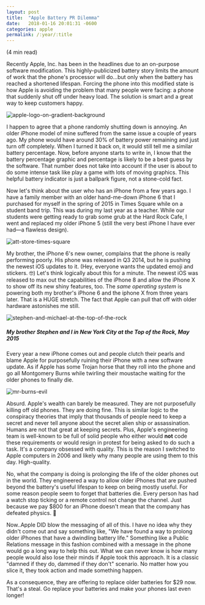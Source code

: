 ```yaml
---
layout: post
title:  "Apple Battery PR Dilemma"
date:   2018-01-16 20:01:31 -0600
categories: apple
permalink: /:year/:title
---
```


(4 min read)

Recently Apple, Inc. has been in the headlines due to an on-purpose software modification. This highly-publicized battery story limits the amount of work that the phone's processor will do...but only when the battery has reached a shortened lifespan. Forcing the phone into this modified state is how Apple is avoiding the problem that many people were facing: a phone that suddenly shut off under heavy load. The solution is smart and a great way to keep customers happy.

![apple-logo-on-gradient-background](http://res.cloudinary.com/drumsensei/image/upload/v1516157690/AppleTV-esque_by-mikelcroft_2560_iaftq4.jpg)

I happen to agree that a phone randomly shutting down is annoying. An older iPhone model of mine suffered from the same issue a couple of years ago. My phone would have around 30% of battery power remaining and just turn off completely. When I turned it back on, it would still tell me a similar battery percentage. Now, before anyone starts to write in, I know that the battery percentage graphic and percentage is likely to be a best guess by the software. That number does not take into account if the user is about to do some intense task like play a game with lots of moving graphics. This helpful battery indicator is just a ballpark figure, not a stone-cold fact.

Now let's think about the user who has an iPhone from a few years ago. I have a family member with an older hand-me-down iPhone 6 that I purchased for myself in the spring of 2015 in Times Square while on a student band trip. This was during my last year as a teacher. While our students were getting ready to grab some grub at the Hard Rock Cafe, I went and replaced my older iPhone 5 (still the very best iPhone I have ever had—a flawless design).

![att-store-times-square](http://res.cloudinary.com/drumsensei/image/upload/v1516157503/att-store-times-square_bppmdk.jpg)

My brother, the iPhone 6's new owner, complains that the phone is really performing poorly. His phone was released in Q3 2014, but he is pushing the newest iOS updates to it. (Hey, everyone wants the updated emoji and stickers. 🤓) Let's think logically about this for a minute. The newest iOS was released to max out the capabilities of the iPhone 8 and allow the iPhone X to show off its new shiny features, too. The _same operating system_ is powering both my brother's iPhone 6 and the iphone X from three years later. That is a HUGE stretch. The fact that Apple can pull that off with older hardware astonishes me still.

![stephen-and-michael-at-the-top-of-the-rock](http://res.cloudinary.com/drumsensei/image/upload/v1516157037/stephen-and-michael-top-of-the-rock_krdkxk.jpg)

##### My brother Stephen and I in New York City at the Top of the Rock, May 2015

Every year a new iPhone comes out and people clutch their pearls and blame Apple for purposefully ruining their iPhone with a new software update. As if Apple has some Trojan horse that they roll into the phone and go all Montgomery Burns while twirling their moustache waiting for the older phones to finally die.

![mr-burns-evil](http://res.cloudinary.com/drumsensei/image/upload/v1516157605/mr-burns-evil_hle0y4.gif)

Absurd. Apple's wealth can barely be measured. They are not purposefully killing off old phones. They are doing fine. This is similar logic to the conspiracy theories that imply that thousands of people need to keep a secret and never tell anyone about the secret alien ship or assassination. Humans are not that great at keeping secrets. Plus, Apple's engineering team is well-known to be full of solid people who either would **not** code these requirements or would resign in protest for being asked to do such a task. It's a company obsessed with quality. This is the reason I switched to Apple computers in 2006 and likely why many people are using them to this day. High-quality.

No, what the company is doing is prolonging the life of the older phones out in the world. They engineered a way to allow older iPhones that are pushed beyond the battery's useful lifespan to keep on being mostly useful. For some reason people seem to forget that batteries die. Every person has had a watch stop ticking or a remote control not change the channel. Just because we pay $800 for an iPhone doesn't mean that the company has defeated physics. 🤣

Now..Apple DID blow the messaging of all of this. I have no idea why they didn't come out and say something like, "We have found a way to prolong older iPhones that have a dwindling battery life." Something like a Public Relations message in this fashion combined with a message in the phone would go a long way to help this out. What we can never know is how many people would also lose their minds if Apple took this approach. It is a classic "damned if they do, dammed if they don't" scenario. No matter how you slice it, they took action and made something happen.

As a consequence, they are offering to replace older batteries for $29 now. That's a steal. Go replace your batteries and make your phones last even longer!
